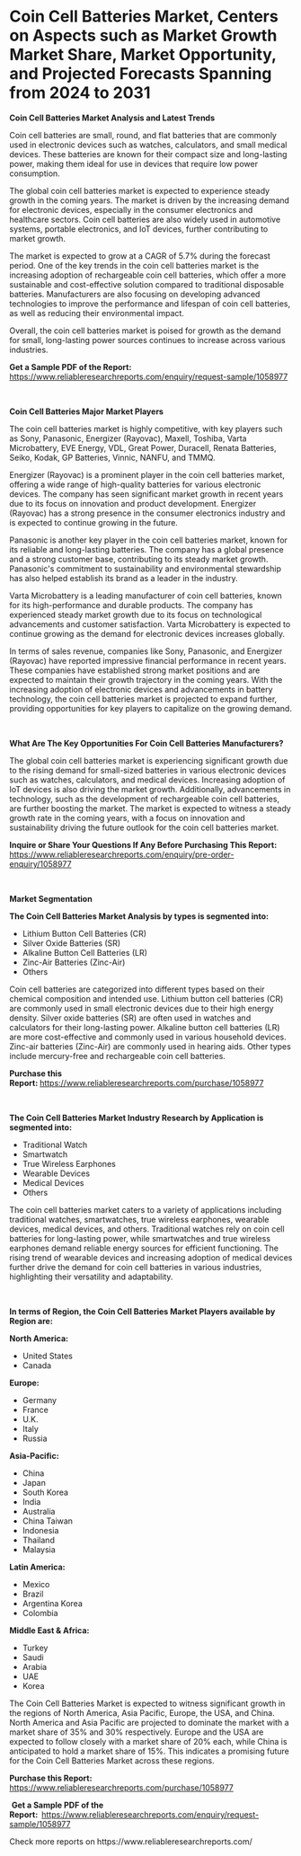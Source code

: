 <p><h1>Coin Cell Batteries Market, Centers on Aspects such as Market Growth Market Share, Market Opportunity, and Projected Forecasts Spanning from 2024 to 2031</h1></p><p><strong>Coin Cell Batteries Market Analysis and Latest Trends</strong></p>
<p><p>Coin cell batteries are small, round, and flat batteries that are commonly used in electronic devices such as watches, calculators, and small medical devices. These batteries are known for their compact size and long-lasting power, making them ideal for use in devices that require low power consumption.</p><p>The global coin cell batteries market is expected to experience steady growth in the coming years. The market is driven by the increasing demand for electronic devices, especially in the consumer electronics and healthcare sectors. Coin cell batteries are also widely used in automotive systems, portable electronics, and IoT devices, further contributing to market growth.</p><p>The market is expected to grow at a CAGR of 5.7% during the forecast period. One of the key trends in the coin cell batteries market is the increasing adoption of rechargeable coin cell batteries, which offer a more sustainable and cost-effective solution compared to traditional disposable batteries. Manufacturers are also focusing on developing advanced technologies to improve the performance and lifespan of coin cell batteries, as well as reducing their environmental impact.</p><p>Overall, the coin cell batteries market is poised for growth as the demand for small, long-lasting power sources continues to increase across various industries.</p></p>
<p><strong>Get a Sample PDF of the Report:&nbsp;</strong> <a href="https://www.reliableresearchreports.com/enquiry/request-sample/1058977">https://www.reliableresearchreports.com/enquiry/request-sample/1058977</a></p>
<p>&nbsp;</p>
<p><strong>Coin Cell Batteries Major Market Players</strong></p>
<p><p>The coin cell batteries market is highly competitive, with key players such as Sony, Panasonic, Energizer (Rayovac), Maxell, Toshiba, Varta Microbattery, EVE Energy, VDL, Great Power, Duracell, Renata Batteries, Seiko, Kodak, GP Batteries, Vinnic, NANFU, and TMMQ. </p><p>Energizer (Rayovac) is a prominent player in the coin cell batteries market, offering a wide range of high-quality batteries for various electronic devices. The company has seen significant market growth in recent years due to its focus on innovation and product development. Energizer (Rayovac) has a strong presence in the consumer electronics industry and is expected to continue growing in the future.</p><p>Panasonic is another key player in the coin cell batteries market, known for its reliable and long-lasting batteries. The company has a global presence and a strong customer base, contributing to its steady market growth. Panasonic's commitment to sustainability and environmental stewardship has also helped establish its brand as a leader in the industry.</p><p>Varta Microbattery is a leading manufacturer of coin cell batteries, known for its high-performance and durable products. The company has experienced steady market growth due to its focus on technological advancements and customer satisfaction. Varta Microbattery is expected to continue growing as the demand for electronic devices increases globally.</p><p>In terms of sales revenue, companies like Sony, Panasonic, and Energizer (Rayovac) have reported impressive financial performance in recent years. These companies have established strong market positions and are expected to maintain their growth trajectory in the coming years. With the increasing adoption of electronic devices and advancements in battery technology, the coin cell batteries market is projected to expand further, providing opportunities for key players to capitalize on the growing demand.</p></p>
<p>&nbsp;</p>
<p><strong>What Are The Key Opportunities For Coin Cell Batteries Manufacturers?</strong></p>
<p><p>The global coin cell batteries market is experiencing significant growth due to the rising demand for small-sized batteries in various electronic devices such as watches, calculators, and medical devices. Increasing adoption of IoT devices is also driving the market growth. Additionally, advancements in technology, such as the development of rechargeable coin cell batteries, are further boosting the market. The market is expected to witness a steady growth rate in the coming years, with a focus on innovation and sustainability driving the future outlook for the coin cell batteries market.</p></p>
<p><strong>Inquire or Share Your Questions If Any Before Purchasing This Report:</strong> <a href="https://www.reliableresearchreports.com/enquiry/pre-order-enquiry/1058977">https://www.reliableresearchreports.com/enquiry/pre-order-enquiry/1058977</a></p>
<p>&nbsp;</p>
<p><strong>Market Segmentation</strong></p>
<p><strong>The Coin Cell Batteries Market Analysis by types is segmented into:</strong></p>
<p><ul><li>Lithium Button Cell Batteries (CR)</li><li>Silver Oxide Batteries (SR)</li><li>Alkaline Button Cell Batteries (LR)</li><li>Zinc-Air Batteries (Zinc-Air)</li><li>Others</li></ul></p>
<p><p>Coin cell batteries are categorized into different types based on their chemical composition and intended use. Lithium button cell batteries (CR) are commonly used in small electronic devices due to their high energy density. Silver oxide batteries (SR) are often used in watches and calculators for their long-lasting power. Alkaline button cell batteries (LR) are more cost-effective and commonly used in various household devices. Zinc-air batteries (Zinc-Air) are commonly used in hearing aids. Other types include mercury-free and rechargeable coin cell batteries.</p></p>
<p><strong>Purchase this Report:&nbsp;</strong><a href="https://www.reliableresearchreports.com/purchase/1058977">https://www.reliableresearchreports.com/purchase/1058977</a></p>
<p>&nbsp;</p>
<p><strong>The Coin Cell Batteries Market Industry Research by Application is segmented into:</strong></p>
<p><ul><li>Traditional Watch</li><li>Smartwatch</li><li>True Wireless Earphones</li><li>Wearable Devices</li><li>Medical Devices</li><li>Others</li></ul></p>
<p><p>The coin cell batteries market caters to a variety of applications including traditional watches, smartwatches, true wireless earphones, wearable devices, medical devices, and others. Traditional watches rely on coin cell batteries for long-lasting power, while smartwatches and true wireless earphones demand reliable energy sources for efficient functioning. The rising trend of wearable devices and increasing adoption of medical devices further drive the demand for coin cell batteries in various industries, highlighting their versatility and adaptability.</p></p>
<p>&nbsp;</p>
<p><strong>In terms of Region, the Coin Cell Batteries Market Players available by Region are:</strong></p>
<p>
    <p> <strong> North America: </strong>
        <ul>
            <li>United States</li>
            <li>Canada</li>
        </ul>
        </p> 
    <p> <strong> Europe: </strong>
        <ul>
            <li>Germany</li>
            <li>France</li>
            <li>U.K.</li>
            <li>Italy</li>
            <li>Russia</li>
        </ul>
        </p> 
    <p> <strong> Asia-Pacific: </strong>
        <ul>
            <li>China</li>
            <li>Japan</li>
            <li>South Korea</li>
            <li>India</li>
            <li>Australia</li>
            <li>China Taiwan</li>
            <li>Indonesia</li>
            <li>Thailand</li>
            <li>Malaysia</li>
        </ul>
        </p> 
    <p> <strong> Latin America: </strong>
        <ul>
            <li>Mexico</li>
            <li>Brazil</li>
            <li>Argentina Korea</li>
            <li>Colombia</li>
        </ul>
        </p> 
    <p> <strong> Middle East & Africa: </strong>
        <ul>
            <li>Turkey</li>
            <li>Saudi</li>
            <li>Arabia</li>
            <li>UAE</li>
            <li>Korea</li>
        </ul>
    </p>
    </p>
<p><p>The Coin Cell Batteries Market is expected to witness significant growth in the regions of North America, Asia Pacific, Europe, the USA, and China. North America and Asia Pacific are projected to dominate the market with a market share of 35% and 30% respectively. Europe and the USA are expected to follow closely with a market share of 20% each, while China is anticipated to hold a market share of 15%. This indicates a promising future for the Coin Cell Batteries Market across these regions.</p></p>
<p><strong>Purchase this Report: </strong><a href="https://www.reliableresearchreports.com/purchase/1058977">https://www.reliableresearchreports.com/purchase/1058977</a></p>
<p>&nbsp;<strong>Get a Sample PDF of the Report:&nbsp;&nbsp;</strong><a href="https://www.reliableresearchreports.com/enquiry/request-sample/1058977">https://www.reliableresearchreports.com/enquiry/request-sample/1058977</a></p>
<p><strong></strong></p>
<p>Check more reports on https://www.reliableresearchreports.com/</p>
